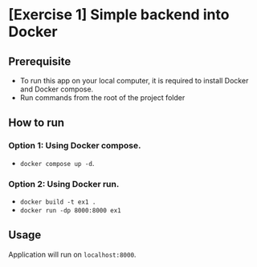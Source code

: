 # [Exercise 1] Simple backend into Docker

## Prerequisite
- To run this app on your local computer, it is required to install Docker and Docker compose.
- Run commands from the root of the project folder

## How to run
### Option 1: Using Docker compose.
- `docker compose up -d`.

### Option 2: Using Docker run.
- `docker build -t ex1 .`
- `docker run -dp 8000:8000 ex1`

## Usage
Application will run on `localhost:8000`.
